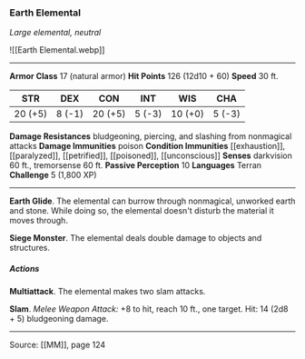 ### Earth Elemental
_Large elemental, neutral_

![[Earth Elemental.webp]]




---

**Armor Class** 17 (natural armor)
**Hit Points** 126 (12d10 + 60)
**Speed** 30 ft.

| STR     | DEX     | CON     | INT     | WIS     | CHA     |
|---------|---------|---------|---------|---------|---------|
| 20 (+5) | 8 (-1) | 20 (+5) | 5 (-3) | 10 (+0) | 5 (-3) |

**Damage Resistances** bludgeoning, piercing, and slashing from nonmagical attacks
**Damage Immunities** poison
**Condition Immunities** [[exhaustion]], [[paralyzed]], [[petrified]], [[poisoned]], [[unconscious]]
**Senses** darkvision 60 ft., tremorsense 60 ft.
**Passive Perception** 10
**Languages** Terran
**Challenge** 5 (1,800 XP)

---

**Earth Glide**. The elemental can burrow through nonmagical, unworked earth and stone. While doing so, the elemental doesn't disturb the material it moves through.

**Siege Monster**. The elemental deals double damage to objects and structures.

##### Actions
**Multiattack**. The elemental makes two slam attacks.

**Slam**. _Melee Weapon Attack:_ +8 to hit, reach 10 ft., one target. Hit: 14 (2d8 + 5) bludgeoning damage.


---

Source: [[MM]], page 124
